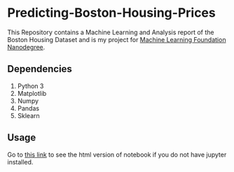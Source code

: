 # Predicting-Boston-Housing-Prices
This Repository contains a Machine Learning and Analysis report of the Boston Housing 
Dataset and is my project for [Machine Learning Foundation Nanodegree](https://in.udacity.com/course/machine-learning-engineer-nanodegree--nd009-in-basic/).

## Dependencies
1. Python 3
2. Matplotlib
3. Numpy
4. Pandas
5. Sklearn

## Usage
Go to [this link](/boston_housing.html) to see the html version of notebook if you do not have jupyter installed.